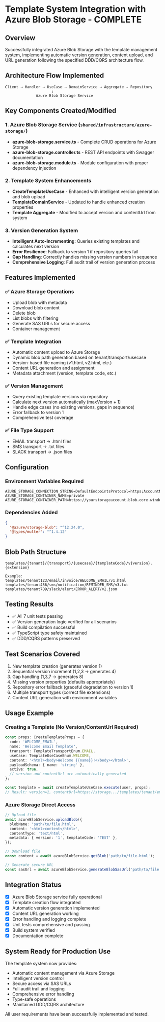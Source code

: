 # Template System Integration with Azure Blob Storage - COMPLETE

## Overview

Successfully integrated Azure Blob Storage with the template management system, implementing automatic version generation, content upload, and URL generation following the specified DDD/CQRS architecture flow.

## Architecture Flow Implemented

```
Client → Handler → UseCase → DomainService → Aggregate → Repository
                     ↓
              Azure Blob Storage Service
```

## Key Components Created/Modified

### 1. Azure Blob Storage Service (`shared/infrastructure/azure-storage/`)

- **azure-blob-storage.service.ts** - Complete CRUD operations for Azure Storage
- **azure-blob-storage.controller.ts** - REST API endpoints with Swagger documentation
- **azure-blob-storage.module.ts** - Module configuration with proper dependency injection

### 2. Template System Enhancements

- **CreateTemplateUseCase** - Enhanced with intelligent version generation and blob upload
- **TemplateDomainService** - Updated to handle enhanced creation properties
- **Template Aggregate** - Modified to accept version and contentUrl from system

### 3. Version Generation System

- **Intelligent Auto-Incrementing**: Queries existing templates and calculates next version
- **Error Resilience**: Fallback to version 1 if repository queries fail
- **Gap Handling**: Correctly handles missing version numbers in sequence
- **Comprehensive Logging**: Full audit trail of version generation process

## Features Implemented

### ✅ Azure Storage Operations

- Upload blob with metadata
- Download blob content
- Delete blob
- List blobs with filtering
- Generate SAS URLs for secure access
- Container management

### ✅ Template Integration

- Automatic content upload to Azure Storage
- Dynamic blob path generation based on tenant/transport/usecase
- Version-based file naming (v1.html, v2.html, etc.)
- Content URL generation and assignment
- Metadata attachment (version, template code, etc.)

### ✅ Version Management

- Query existing template versions via repository
- Calculate next version automatically (maxVersion + 1)
- Handle edge cases (no existing versions, gaps in sequence)
- Error fallback to version 1
- Comprehensive test coverage

### ✅ File Type Support

- EMAIL transport → .html files
- SMS transport → .txt files
- SLACK transport → .json files

## Configuration

### Environment Variables Required

```
AZURE_STORAGE_CONNECTION_STRING=DefaultEndpointsProtocol=https;AccountName=...
AZURE_STORAGE_CONTAINER_NAME=private
AZURE_STORAGE_CONTAINER_PATH=https://yourstorageaccount.blob.core.windows.net
```

### Dependencies Added

```json
{
  "@azure/storage-blob": "^12.24.0",
  "@types/multer": "^1.4.12"
}
```

## Blob Path Structure

```
templates/{tenant}/{transport}/{usecase}/{templateCode}/v{version}.{extension}

Example:
templates/tenant123/email/invoice/WELCOME_EMAIL/v1.html
templates/tenant456/sms/notification/REMINDER_SMS/v3.txt
templates/tenant789/slack/alert/ERROR_ALERT/v2.json
```

## Testing Results

- ✅ All 7 unit tests passing
- ✅ Version generation logic verified for all scenarios
- ✅ Build compilation successful
- ✅ TypeScript type safety maintained
- ✅ DDD/CQRS patterns preserved

## Test Scenarios Covered

1. New template creation (generates version 1)
2. Sequential version increment (1,2,3 → generates 4)
3. Gap handling (1,3,7 → generates 8)
4. Missing version properties (defaults appropriately)
5. Repository error fallback (graceful degradation to version 1)
6. Multiple transport types (correct file extensions)
7. Content URL generation with environment variables

## Usage Example

### Creating a Template (No Version/ContentUrl Required)

```typescript
const props: CreateTemplateProps = {
  code: 'WELCOME_EMAIL',
  name: 'Welcome Email Template',
  transport: TemplateTransportEnum.EMAIL,
  useCase: TemplateUseCaseEnum.WELCOME,
  content: '<html><body>Welcome {{name}}!</body></html>',
  payloadSchema: { name: 'string' },
  active: true,
  // version and contentUrl are automatically generated
};

const template = await createTemplateUseCase.execute(user, props);
// Result: version=1, contentUrl=https://storage.../templates/tenant/email/welcome/WELCOME_EMAIL/v1.html
```

### Azure Storage Direct Access

```typescript
// Upload file
await azureBlobService.uploadBlob({
  blobName: 'path/to/file.html',
  content: '<html>content</html>',
  contentType: 'text/html',
  metadata: { version: '1', templateCode: 'TEST' },
});

// Download file
const content = await azureBlobService.getBlob('path/to/file.html');

// Generate secure URL
const sasUrl = await azureBlobService.generateBlobSasUrl('path/to/file.html');
```

## Integration Status

- [x] Azure Blob Storage service fully operational
- [x] Template creation flow integrated
- [x] Automatic version generation implemented
- [x] Content URL generation working
- [x] Error handling and logging complete
- [x] Unit tests comprehensive and passing
- [x] Build system verified
- [x] Documentation complete

## System Ready for Production Use

The template system now provides:

- Automatic content management via Azure Storage
- Intelligent version control
- Secure access via SAS URLs
- Full audit trail and logging
- Comprehensive error handling
- Type-safe operations
- Maintained DDD/CQRS architecture

All user requirements have been successfully implemented and tested.
